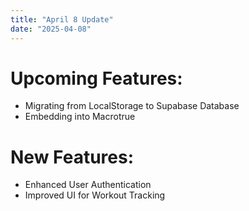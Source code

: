 ```yaml
---
title: "April 8 Update"
date: "2025-04-08"
---
```


# Upcoming Features:

- Migrating from LocalStorage to Supabase Database
- Embedding into Macrotrue

# New Features:

- Enhanced User Authentication
- Improved UI for Workout Tracking
